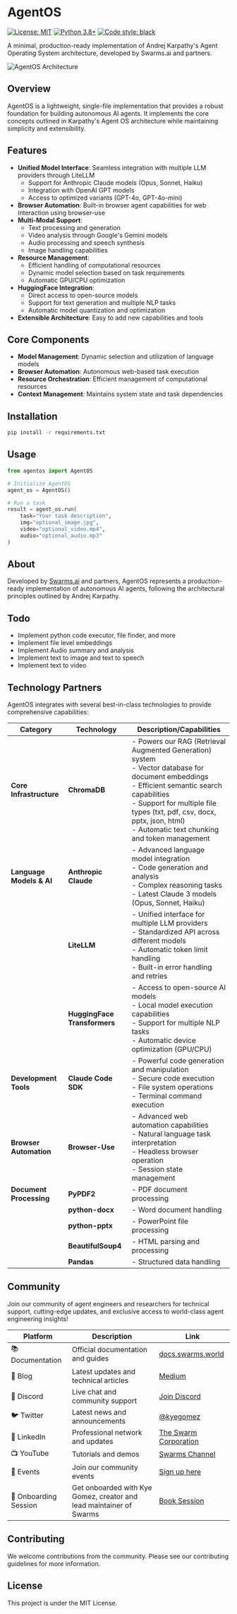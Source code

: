 # AgentOS

[![License: MIT](https://img.shields.io/badge/License-MIT-yellow.svg)](https://opensource.org/licenses/MIT)
[![Python 3.8+](https://img.shields.io/badge/python-3.8+-blue.svg)](https://www.python.org/downloads/)
[![Code style: black](https://img.shields.io/badge/code%20style-black-000000.svg)](https://github.com/psf/black)


A minimal, production-ready implementation of Andrej Karpathy's Agent Operating System architecture, developed by Swarms.ai and partners.

![AgentOS Architecture](https://miro.medium.com/v2/resize:fit:748/1*quuHoEjoCzxvu5lVp_SMEQ@2x.jpeg)

## Overview

AgentOS is a lightweight, single-file implementation that provides a robust foundation for building autonomous AI agents. It implements the core concepts outlined in Karpathy's Agent OS architecture while maintaining simplicity and extensibility.

## Features

- **Unified Model Interface**: Seamless integration with multiple LLM providers through LiteLLM
  - Support for Anthropic Claude models (Opus, Sonnet, Haiku)
  - Integration with OpenAI GPT models
  - Access to optimized variants (GPT-4o, GPT-4o-mini)
- **Browser Automation**: Built-in browser agent capabilities for web interaction using browser-use
- **Multi-Modal Support**: 
  - Text processing and generation
  - Video analysis through Google's Gemini models
  - Audio processing and speech synthesis
  - Image handling capabilities
- **Resource Management**: 
  - Efficient handling of computational resources
  - Dynamic model selection based on task requirements
  - Automatic GPU/CPU optimization
- **HuggingFace Integration**: 
  - Direct access to open-source models
  - Support for text generation and multiple NLP tasks
  - Automatic model quantization and optimization
- **Extensible Architecture**: Easy to add new capabilities and tools

## Core Components

- **Model Management**: Dynamic selection and utilization of language models
- **Browser Automation**: Autonomous web-based task execution
- **Resource Orchestration**: Efficient management of computational resources
- **Context Management**: Maintains system state and task dependencies

## Installation

```bash
pip install -r requirements.txt
```

## Usage

```python
from agentos import AgentOS

# Initialize AgentOS
agent_os = AgentOS()

# Run a task
result = agent_os.run(
    task="Your task description",
    img="optional_image.jpg",
    video="optional_video.mp4",
    audio="optional_audio.mp3"
)
```

## About

Developed by [Swarms.ai](https://swarms.ai) and partners, AgentOS represents a production-ready implementation of autonomous AI agents, following the architectural principles outlined by Andrej Karpathy.

## Todo

- Implement python code executor, file finder, and more
- Implement file level embeddings
- Implement Audio summary and analysis
- Implement text to image and text to speech
- Implement text to video 



## Technology Partners

AgentOS integrates with several best-in-class technologies to provide comprehensive capabilities:

| Category                | Technology                | Description/Capabilities                                                                                                                                         |
|-------------------------|--------------------------|------------------------------------------------------------------------------------------------------------------------------------------------------------------|
| **Core Infrastructure** | **ChromaDB**             | - Powers our RAG (Retrieval Augmented Generation) system<br>- Vector database for document embeddings<br>- Efficient semantic search capabilities<br>- Support for multiple file types (txt, pdf, csv, docx, pptx, json, html)<br>- Automatic text chunking and token management |
| **Language Models & AI**| **Anthropic Claude**     | - Advanced language model integration<br>- Code generation and analysis<br>- Complex reasoning tasks<br>- Latest Claude 3 models (Opus, Sonnet, Haiku)           |
|                         | **LiteLLM**              | - Unified interface for multiple LLM providers<br>- Standardized API across different models<br>- Automatic token limit handling<br>- Built-in error handling and retries |
|                         | **HuggingFace Transformers** | - Access to open-source AI models<br>- Local model execution capabilities<br>- Support for multiple NLP tasks<br>- Automatic device optimization (GPU/CPU)      |
| **Development Tools**   | **Claude Code SDK**      | - Powerful code generation and manipulation<br>- Secure code execution<br>- File system operations<br>- Terminal command execution                                |
| **Browser Automation**  | **Browser-Use**          | - Advanced web automation capabilities<br>- Natural language task interpretation<br>- Headless browser operation<br>- Session state management                   |
| **Document Processing** | **PyPDF2**               | - PDF document processing                                                                                                                                        |
|                         | **python-docx**          | - Word document handling                                                                                                                                         |
|                         | **python-pptx**          | - PowerPoint file processing                                                                                                                                     |
|                         | **BeautifulSoup4**       | - HTML parsing and processing                                                                                                                                    |
|                         | **Pandas**               | - Structured data handling                                                                                                                                       |


## Community 

Join our community of agent engineers and researchers for technical support, cutting-edge updates, and exclusive access to world-class agent engineering insights!

| Platform | Description | Link |
|----------|-------------|------|
| 📚 Documentation | Official documentation and guides | [docs.swarms.world](https://docs.swarms.world) |
| 📝 Blog | Latest updates and technical articles | [Medium](https://medium.com/@kyeg) |
| 💬 Discord | Live chat and community support | [Join Discord](https://discord.gg/jM3Z6M9uMq) |
| 🐦 Twitter | Latest news and announcements | [@kyegomez](https://twitter.com/kyegomez) |
| 👥 LinkedIn | Professional network and updates | [The Swarm Corporation](https://www.linkedin.com/company/the-swarm-corporation) |
| 📺 YouTube | Tutorials and demos | [Swarms Channel](https://www.youtube.com/channel/UC9yXyitkbU_WSy7bd_41SqQ) |
| 🎫 Events | Join our community events | [Sign up here](https://lu.ma/5p2jnc2v) |
| 🚀 Onboarding Session | Get onboarded with Kye Gomez, creator and lead maintainer of Swarms | [Book Session](https://cal.com/swarms/swarms-onboarding-session) |

## Contributing

We welcome contributions from the community. Please see our contributing guidelines for more information. 

## License

This project is under the MIT License.
